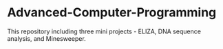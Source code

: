 # Advanced-Computer-Programming

This repository including three mini projects - ELIZA, DNA sequence analysis, and Minesweeper.
